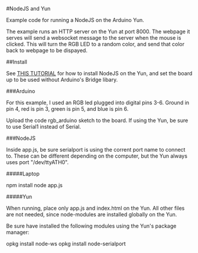 #NodeJS and Yun

Example code for running a NodeJS on the Arduino Yun.

The example runs an HTTP server on the Yun at port 8000. The webpage it serves will send a websocket message to the server when the mouse is clicked. This will turn the RGB LED to a random color, and send that color back to webpage to be dispayed.

##Install

See [THIS TUTORIAL](http://www.andysigler.com/nodejs_yun) for how to install NodeJS on the Yun, and set the board up to be used without Arduino's Bridge libary.

###Arduino

For this example, I used an RGB led plugged into digital pins 3-6. Ground in pin 4, red is pin 3, green is pin 5, and blue is pin 6.

Upload the code rgb_arduino sketch to the board. If using the Yun, be sure to use Serial1 instead of Serial.

###NodeJS

Inside app.js, be sure serialport is using the corrent port name to connect to. These can be different depending on the computer, but the Yun always uses port "/dev/ttyATH0".

#####Laptop

npm install
node app.js

#####Yun

When running, place only app.js and index.html on the Yun. All other files are not needed, since node-modules are installed globally on the Yun.

Be sure have installed the following modules using the Yun's package manager:

opkg install node-ws
opkg install node-serialport